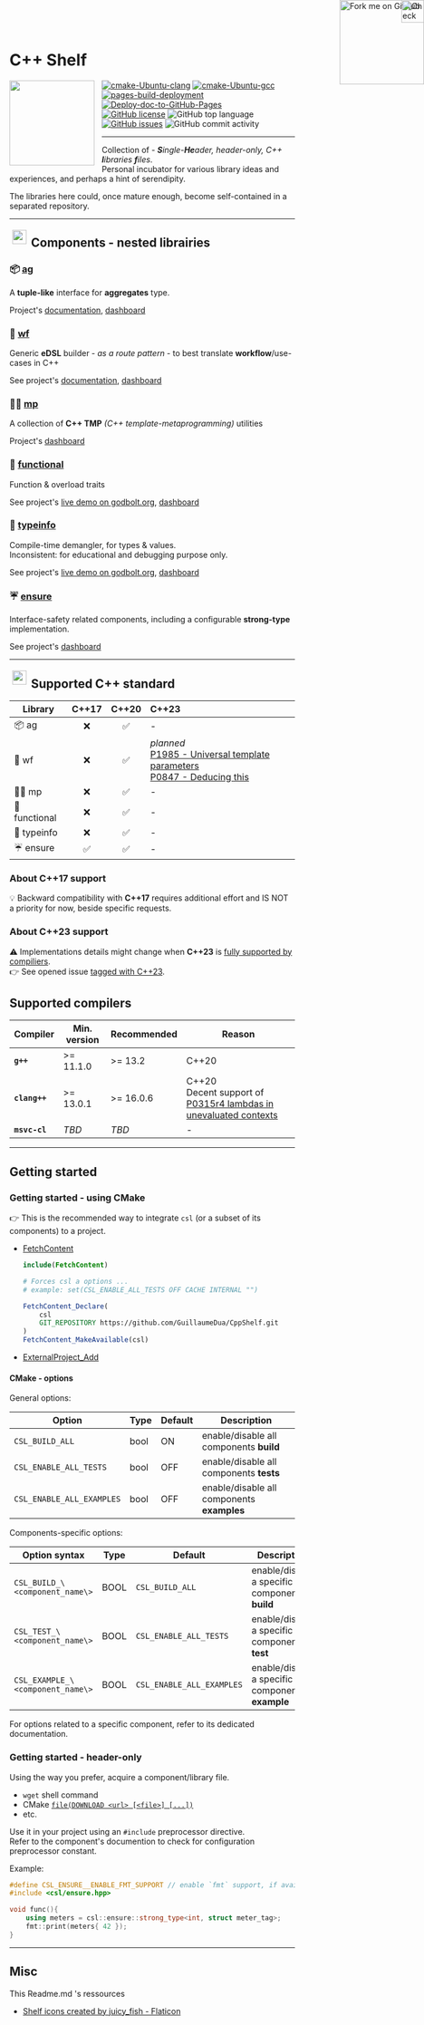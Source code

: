 # C++ Shelf

<img src="https://github.com/GuillaumeDua/CppShelf/blob/main/docs/details/images/Shelf_icons_created_by_juicy_fish_Flaticon.png?raw=true" alt="" align="left" height="150" style="Padding: 0px 10px 0px 0px"/>

<div style="position: absolute; top: 0; right: 0;">
<a href="https://github.com/GuillaumeDua/CppShelf">
<img loading="lazy" width="149" height="149" src="https://github.blog/wp-content/uploads/2008/12/forkme_right_red_aa0000.png?resize=149%2C149" class="attachment-full size-full" alt="Fork me on GitHub" data-recalc-dims="1" align="right"
style="position: relative; top: 0; right: 0; z-index: 1;">
</a>

<a href="https://guillaumedua.github.io/CppShelf/">
<img loading="lazy" src="https://github.com/GuillaumeDua/CppShelf/blob/main/docs/details/images/gh-pages-logo.png?raw=true" alt="Check documentation on GitHub-pages" align="right" class="attachment-full size-full" height="40"
style="position: absolute; top: 0; right: 0; z-index: 3;"
>
</a>
</div>

[![cmake-Ubuntu-clang](https://github.com/GuillaumeDua/CppShelf/actions/workflows/cmake-Ubuntu-clang.yml/badge.svg)](https://github.com/GuillaumeDua/CppShelf/actions/workflows/cmake-Ubuntu-clang.yml)
[![cmake-Ubuntu-gcc](https://github.com/GuillaumeDua/CppShelf/actions/workflows/cmake-Ubuntu-gcc.yml/badge.svg)](https://github.com/GuillaumeDua/CppShelf/actions/workflows/cmake-Ubuntu-gcc.yml)  
[![pages-build-deployment](https://github.com/GuillaumeDua/CppShelf/actions/workflows/pages/pages-build-deployment/badge.svg)](https://github.com/GuillaumeDua/CppShelf/actions/workflows/pages/pages-build-deployment)
[![Deploy-doc-to-GitHub-Pages](https://github.com/GuillaumeDua/CppShelf/actions/workflows/docs_to_gh_pages.yml/badge.svg)](https://github.com/GuillaumeDua/CppShelf/actions/workflows/docs_to_gh_pages.yml)  
[![GitHub license](https://img.shields.io/github/license/GuillaumeDua/CppShelf)](https://github.com/GuillaumeDua/CppShelf/blob/main/LICENSE)
![GitHub top language](https://img.shields.io/github/languages/top/GuillaumeDua/CppShelf)
[![GitHub issues](https://img.shields.io/github/issues/GuillaumeDua/CppShelf)](https://github.com/GuillaumeDua/CppShelf/issues)
![GitHub commit activity](https://img.shields.io/github/commit-activity/y/GuillaumeDua/CppShelf)

---

Collection of - ***S**ingle-**He**ader, header-only, C++ **l**ibraries **f**iles*.  
Personal incubator for various library ideas and experiences, and perhaps a hint of serendipity.

The libraries here could, once mature enough, become self-contained in a separated repository.

---

<img src="https://github.com/GuillaumeDua/CppShelf/blob/main/docs/details/images/Shelf_icons_created_by_juicy_fish_Flaticon.png?raw=true" alt="" align="left" width="25" height="25" style="Padding: 5px"/>

## Components - nested librairies

### 📦 [ag](https://github.com/GuillaumeDua/CppShelf/blob/main/includes/ag/csl/ag.hpp)

A **tuple-like** interface for **aggregates** type.

Project's
[documentation](https://guillaumedua.github.io/CppShelf/output/ag/),
[dashboard](https://github.com/users/GuillaumeDua/projects/2)

### 🌊 [wf](https://github.com/GuillaumeDua/CppShelf/blob/main/docs/details/markdown/wf.md)

Generic **eDSL** builder - *as a route pattern* - to best translate **workflow**/use-cases in C++

See project's
[documentation](https://guillaumedua.github.io/CppShelf/output/wf/),
[dashboard](https://github.com/GuillaumeDua/CppShelf/projects/1)

### 🧙‍♂️ [mp](https://github.com/GuillaumeDua/CppShelf/blob/main/includes/mp/csl/mp.hpp)

A collection of **C++ TMP** *(C++ template-metaprogramming)* utilities

Project's [dashboard](https://github.com/users/GuillaumeDua/projects/3)

### 🔬 [functional](https://github.com/GuillaumeDua/CppShelf/blob/main/includes/functional/csl/functional.hpp)

Function & overload traits

See project's
[live demo on godbolt.org](https://godbolt.org/z/Gd7fMKK8e),
[dashboard](https://github.com/users/GuillaumeDua/projects/5)

### 🔎 [typeinfo](https://github.com/GuillaumeDua/CppShelf/blob/main/includes/typeinfo/csl/typeinfo.hpp)

Compile-time demangler, for types & values.  
Inconsistent: for educational and debugging purpose only.

See project's
[live demo on godbolt.org](https://godbolt.org/z/TsEWf5bGa),
[dashboard](https://github.com/users/GuillaumeDua/projects/7)

### ☔ [ensure](https://github.com/GuillaumeDua/CppShelf/blob/main/includes/ensure/csl/ensure.hpp)

Interface-safety related components, including a configurable **strong-type** implementation.

See project's
[dashboard](https://github.com/users/GuillaumeDua/projects/4)

---

<img src="https://raw.githubusercontent.com/isocpp/logos/master/cpp_logo.svg" alt="" align="left" width="25" height="25" style="Padding: 5px"/>

## Supported C++ standard

| Library       | C++17 | C++20 | C++23 |
| ------------- | :---: | :---: | :---- |
| 📦 ag         | ❌   | ✅   | -     |
| 🌊 wf         | ❌   | ✅   | *planned*<br>[P1985 - Universal template parameters](http://www.open-std.org/jtc1/sc22/wg21/docs/papers/2020/p1985r1.pdf)<br>[P0847 - Deducing this](https://www.open-std.org/jtc1/sc22/wg21/docs/papers/2020/p0847r5.html) |
| 🧙‍♂️ mp         | ❌   | ✅   | -     |
| 🔬 functional | ❌   | ✅   | -     |
| 🔎 typeinfo   | ❌   | ✅   | -     |
| ☔ ensure     | ✅   | ✅   | -     |

### About C++17 support

💡 Backward compatibility with **C++17** requires additional effort and IS NOT a priority for now, beside specific requests.  

### About C++23 support

⚠️ Implementations details might change when **C++23** is [fully supported by compiliers](https://en.cppreference.com/w/cpp/compiler_support).  
👉 See opened issue [tagged with C++23](https://github.com/GuillaumeDua/CppShelf/issues?q=is%3Aissue+is%3Aopen+label%3AC%2B%2B23).

## Supported compilers

| Compiler       | Min. version  | Recommended | Reason |
| -------------- | ------------- | ----------- | ------ |
| **`g++`**      | >= 11.1.0     | >= 13.2     | C++20  |
| **`clang++`**  | >= 13.0.1     | >= 16.0.6   | C++20<br>Decent support of [P0315r4 lambdas in unevaluated contexts](https://www.open-std.org/jtc1/sc22/wg21/docs/papers/2017/p0315r4.pdf) |
| **`msvc-cl`**  | *TBD*         | *TBD*       | -      |

---

## Getting started

### Getting started - using CMake

👉 This is the recommended way to integrate `csl` (or a subset of its components) to a project.

- [FetchContent](https://cmake.org/cmake/help/latest/module/FetchContent.html)

    ```cmake
    include(FetchContent)

    # Forces csl a options ...
    # example: set(CSL_ENABLE_ALL_TESTS OFF CACHE INTERNAL "")

    FetchContent_Declare(
        csl
        GIT_REPOSITORY https://github.com/GuillaumeDua/CppShelf.git
    )
    FetchContent_MakeAvailable(csl)
    ```

- [ExternalProject_Add](https://cmake.org/cmake/help/latest/module/ExternalProject.html)

#### CMake - options

General options:

| Option                    | Type | Default | Description |
| ------------------------- | ---- | ------- | ----------- |
| `CSL_BUILD_ALL`           | bool | ON      | enable/disable all components **build**    |
| `CSL_ENABLE_ALL_TESTS`    | bool | OFF     | enable/disable all components **tests**    |
| `CSL_ENABLE_ALL_EXAMPLES` | bool | OFF     | enable/disable all components **examples** |

Components-specific options:

| Option syntax                    | Type | Default                   | Description |
| -------------------------------- | ---- | ------------------------- | ----------- |
| `CSL_BUILD_\<component_name\>`   | BOOL | `CSL_BUILD_ALL`           | enable/disable a specific component **build**   |
| `CSL_TEST_\<component_name\>`    | BOOL | `CSL_ENABLE_ALL_TESTS`    | enable/disable a specific component **test**    |
| `CSL_EXAMPLE_\<component_name\>` | BOOL | `CSL_ENABLE_ALL_EXAMPLES` | enable/disable a specific component **example** |

For options related to a specific component, refer to its dedicated documentation.

### Getting started - header-only

Using the way you prefer, acquire a component/library file.

- `wget` shell command
- CMake [`file(DOWNLOAD <url> [<file>] [...])`](https://cmake.org/cmake/help/latest/command/file.html)
- etc.

Use it in your project using an `#include` preprocessor directive.  
Refer to the component's documention to check for configuration preprocessor constant.

Example:

```cpp
#define CSL_ENSURE__ENABLE_FMT_SUPPORT // enable `fmt` support, if available
#include <csl/ensure.hpp>

void func(){
    using meters = csl::ensure::strong_type<int, struct meter_tag>;
    fmt::print(meters{ 42 });
}
```

---

## Misc

This Readme.md 's ressources

- [Shelf icons created by juicy_fish - Flaticon](https://www.flaticon.com/free-icons/shelf)
